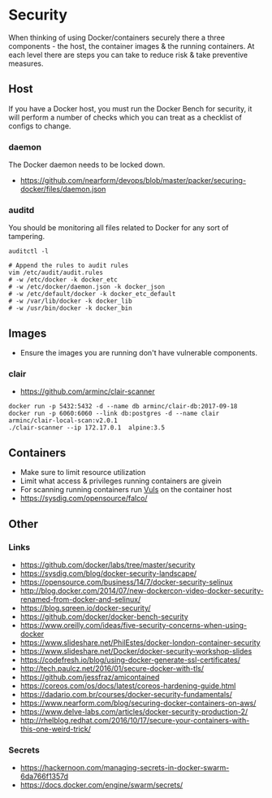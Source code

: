 # Security
When thinking of using Docker/containers securely there a three components - the host, the container images & the running containers. At each level there
are steps you can take to reduce risk & take preventive measures.


## Host
If you have a Docker host, you must run the Docker Bench for security, it will perform 
a number of checks which you can treat as a checklist of configs to change.

### daemon
The Docker daemon needs to be locked down.

- https://github.com/nearform/devops/blob/master/packer/securing-docker/files/daemon.json

### auditd
You should be monitoring all files related to Docker for any sort of tampering.

```shell
auditctl -l 

# Append the rules to audit rules
vim /etc/audit/audit.rules
# -w /etc/docker -k docker_etc
# -w /etc/docker/daemon.json -k docker_json
# -w /etc/default/docker -k docker_etc_default
# -w /var/lib/docker -k docker_lib
# -w /usr/bin/docker -k docker_bin
```

## Images
- Ensure the images you are running don't have vulnerable components.

### clair
- https://github.com/arminc/clair-scanner
```shell
docker run -p 5432:5432 -d --name db arminc/clair-db:2017-09-18
docker run -p 6060:6060 --link db:postgres -d --name clair arminc/clair-local-scan:v2.0.1
./clair-scanner --ip 172.17.0.1  alpine:3.5
```

## Containers
- Make sure to limit resource utilization
- Limit what access & privileges running containers are givein
- For scanning running containers run [Vuls](https://vuls.io/) on the container host
- https://sysdig.com/opensource/falco/

## Other
### Links
- https://github.com/docker/labs/tree/master/security
- https://sysdig.com/blog/docker-security-landscape/
- https://opensource.com/business/14/7/docker-security-selinux
- http://blog.docker.com/2014/07/new-dockercon-video-docker-security-renamed-from-docker-and-selinux/
- https://blog.sqreen.io/docker-security/
- https://github.com/docker/docker-bench-security
- https://www.oreilly.com/ideas/five-security-concerns-when-using-docker
- https://www.slideshare.net/PhilEstes/docker-london-container-security
- https://www.slideshare.net/Docker/docker-security-workshop-slides
- https://codefresh.io/blog/using-docker-generate-ssl-certificates/
- http://tech.paulcz.net/2016/01/secure-docker-with-tls/
- https://github.com/jessfraz/amicontained
- https://coreos.com/os/docs/latest/coreos-hardening-guide.html
- https://dadario.com.br/courses/docker-security-fundamentals/
- https://www.nearform.com/blog/securing-docker-containers-on-aws/
- https://www.delve-labs.com/articles/docker-security-production-2/
- http://rhelblog.redhat.com/2016/10/17/secure-your-containers-with-this-one-weird-trick/


### Secrets
- https://hackernoon.com/managing-secrets-in-docker-swarm-6da766f1357d
- https://docs.docker.com/engine/swarm/secrets/
